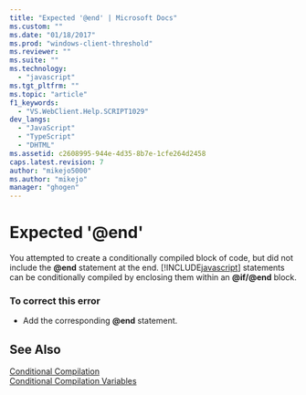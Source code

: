 ```yaml
---
title: "Expected '@end' | Microsoft Docs"
ms.custom: ""
ms.date: "01/18/2017"
ms.prod: "windows-client-threshold"
ms.reviewer: ""
ms.suite: ""
ms.technology: 
  - "javascript"
ms.tgt_pltfrm: ""
ms.topic: "article"
f1_keywords: 
  - "VS.WebClient.Help.SCRIPT1029"
dev_langs: 
  - "JavaScript"
  - "TypeScript"
  - "DHTML"
ms.assetid: c2608995-944e-4d35-8b7e-1cfe264d2458
caps.latest.revision: 7
author: "mikejo5000"
ms.author: "mikejo"
manager: "ghogen"
---
```

# Expected '\@end'
You attempted to create a conditionally compiled block of code, but did not include the <strong>@end</strong> statement at the end. [!INCLUDE[javascript](../../javascript/includes/javascript-md.md)] statements can be conditionally compiled by enclosing them within an <strong>@if/@end</strong> block.  
  
### To correct this error  
  
- Add the corresponding <strong>@end</strong> statement.  
  
## See Also  
 [Conditional Compilation](../../javascript/advanced/conditional-compilation-javascript.md)   
 [Conditional Compilation Variables](../../javascript/advanced/conditional-compilation-variables-javascript.md)
